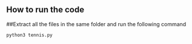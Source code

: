 ## How to run the code <br>

##Extract all the files in the same folder and run the following command
```
python3 tennis.py
```

